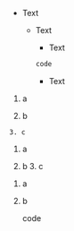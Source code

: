 - Text

  - Text
    - Text

    ```bash
    code
    ```

    - Text

<!-- -->

1. a

  2. b

    3. c

<!-- -->

1. a

  2. b
    3. c

<!-- -->

1. a

  2. b

       code
